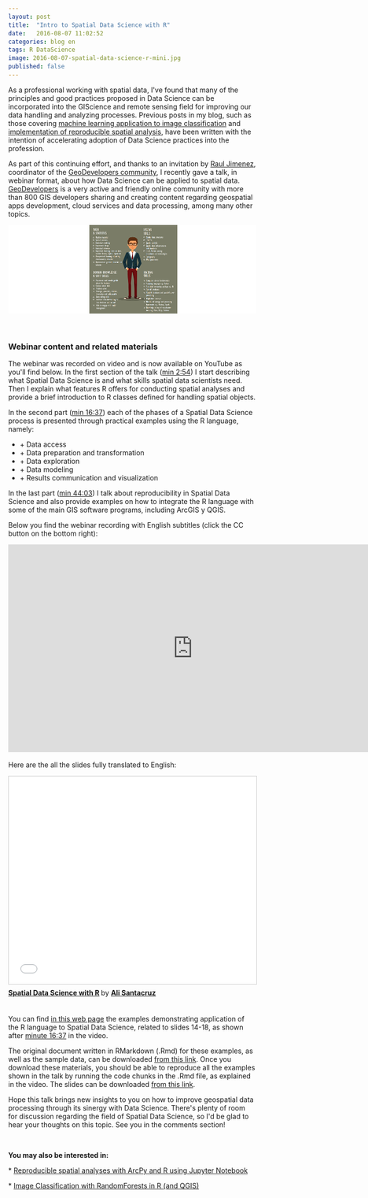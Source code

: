 ```yaml
---
layout: post
title:  "Intro to Spatial Data Science with R"
date:   2016-08-07 11:02:52
categories: blog en
tags: R DataScience 
image: 2016-08-07-spatial-data-science-r-mini.jpg
published: false
---
```


As a professional working with spatial data, I've found that many of the principles and good practices proposed in Data Science can be incorporated into the GIScience and remote sensing field for improving our data handling and analyzing processes. Previous posts in my blog, such as those covering [machine learning application to image classification] and [implementation of reproducible spatial analysis], have been written with the intention of accelerating adoption of Data Science practices into the profession.  

As part of this continuing effort, and thanks to an invitation by [Raul Jimenez], coordinator of the [GeoDevelopers community], I recently gave a talk, in webinar format, about how Data Science can be applied to spatial data. [GeoDevelopers] is a very active and friendly online community with more than 800 GIS developers sharing and creating content regarding geospatial apps development, cloud services and data processing, among many other topics.

<!--more-->

<a href="" class="image full"><img src="/images/2016-08-07-spatial-data-science-r-fig-0.png" alt="Spatial Data Science with R" title=""></a>

<br>

### **Webinar content and related materials**

The webinar was recorded on video and is now available on YouTube as you'll find below. In the first section of the talk ([min 2:54]) I start describing what Spatial Data Science is and what skills spatial data scientists need. Then I explain what features R offers for conducting spatial analyses and provide a brief introduction to R classes defined for handling spatial objects.

In the second part ([min 16:37]) each of the phases of a Spatial Data Science process is presented through practical examples using the R language, namely:

<ul>
<li>
+ Data access 
</li>
<li>
+ Data preparation and transformation
</li>
<li>
+ Data exploration
</li>
<li>
+ Data modeling
</li>
<li>
+ Results communication and visualization
</li>
</ul>


In the last part ([min 44:03]) I talk about reproducibility in Spatial Data Science and also provide examples on how to integrate the R language with some of the main GIS software programs, including ArcGIS y QGIS.

Below you find the webinar recording with English subtitles (click the CC button on the bottom right):

<iframe width="750" height="422" src="https://www.youtube.com/embed/EbbSY6EJ4js" frameborder="0" allowfullscreen></iframe>

<br>

Here are the all the slides fully translated to English:

<iframe src="//www.slideshare.net/slideshow/embed_code/key/2Jsm4B9GkmlVuA" width="750" height="422" frameborder="0" marginwidth="0" marginheight="0" scrolling="no" style="border:1px solid #CCC; border-width:1px; margin-bottom:5px; max-width: 100%;" allowfullscreen> </iframe> <div style="margin-bottom:5px"> <strong> <a href="//www.slideshare.net/amsantac/spatial-data-science-with-r" title="Spatial Data Science with R" target="_blank">Spatial Data Science with R</a> </strong> by <strong><a target="_blank" href="//www.slideshare.net/amsantac">Ali Santacruz</a></strong> </div>

<br>

You can find [in this web page] the examples demonstrating application of the R language to Spatial Data Science, related to slides 14-18, as shown after [minute 16:37] in the video.

The original document written in RMarkdown (.Rmd) for these examples, as well as the sample data, can be downloaded [from this link]. Once you download these materials, you should be able to reproduce all the examples shown in the talk by running the code chunks in the .Rmd file, as explained in the video. The slides can be downloaded [from this link][SlideShare].

Hope this talk brings new insights to you on how to improve geospatial data processing through its sinergy with Data Science. There's plenty of room for discussion regarding the field of Spatial Data Science, so I'd be glad to hear your thoughts on this topic. See you in the comments section!

<br>

**You may also be interested in:**

&#42; [Reproducible spatial analyses with ArcPy and R using Jupyter Notebook]

&#42; [Image Classification with RandomForests in R (and QGIS)]

<a id="comments"></a>

[Raul Jimenez]: https://es.linkedin.com/in/jimenezortegaraul
[GeoDevelopers community]: http://www.geodevelopers.org/
[GeoDevelopers]: http://www.geodevelopers.org/
[machine learning application to image classification]: /blog/en/2015/11/28/classification-r.html
[implementation of reproducible spatial analysis]: /blog/en/2016/06/29/reproducibility-arcpy-jupyter-notebook-r.html
[Reproducible spatial analyses with ArcPy and R using Jupyter Notebook]: /blog/en/2016/06/29/reproducibility-arcpy-jupyter-notebook-r.html
[Image Classification with RandomForests in R (and QGIS)]: /blog/en/2015/11/28/classification-r.html
[R]: https://www.r-project.org/
[min 2:54]: https://www.youtube.com/watch?v=EbbSY6EJ4js&t=2m54s
[min 16:37]: https://www.youtube.com/watch?v=EbbSY6EJ4js&t=16m37s
[minute 16:37]: https://www.youtube.com/watch?v=EbbSY6EJ4js&t=16m37s
[min 44:03]: https://www.youtube.com/watch?v=EbbSY6EJ4js&t=44m03s
[in this web page]: http://amsantac.co/other/webinar/2016-07-13/spatial-data-science-r-webinar.html
[from this link]: https://github.com/amsantac/extras/tree/master/2016-07-13-spatial-data-science-r-webinar
[SlideShare]: http://www.slideshare.net/amsantac/spatial-data-science-with-r
